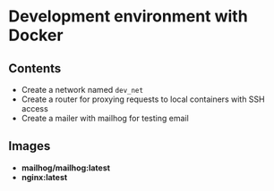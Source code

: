 # Development environment with Docker


## Contents

- Create a network named `dev_net`
- Create a router for proxying requests to local containers with SSH access
- Create a mailer with mailhog for testing email 


## Images

- **mailhog/mailhog:latest**
- **nginx:latest**
